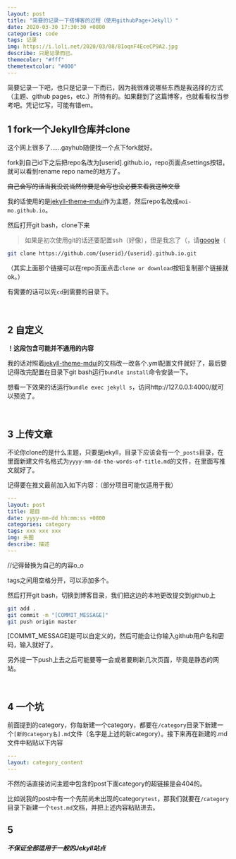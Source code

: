 ```yaml
---
layout: post
title: "简要的记录一下搭博客的过程（使用githubPage+Jekyll）"
date: 2020-03-30 17:30:30 +0800
categories: code
tags: 记录
img: https://i.loli.net/2020/03/08/8IoqnF4EceCP9A2.jpg
describe: 只是记录而已。
themecolor: "#fff"
themetextcolor: "#000"
---
```


简要记录一下吧，也只是记录一下而已，因为我很难说哪些东西是我选择的方式（主题、github pages，etc.）所特有的。如果翻到了这篇博客，也就看看权当参考吧。凭记忆写，可能有错em。

## 1 fork一个Jekyll仓库并clone

这个网上很多了……gayhub随便找一个点下fork就好。

fork到自己id下之后把repo名改为[userid].github.io，repo页面点settings按钮，就可以看到rename repo name的地方了。

~~自己会写的话当我没说当然你要是会写也没必要来看我这种文章~~

我的话使用的是[jekyll-theme-mdui](https://github.com/KeJunMao/jekyll-theme-mdui)作为主题，然后repo名改成````moi-mo.github.io````。

然后打开git bash，clone下来

> 如果是初次使用git的话还要配置ssh（好像），但是我忘了（，请[google](https://google.com)（

````bash
git clone https://github.com/{userid}/{userid}.github.io.git
````

（其实上面那个链接可以在repo页面点击````clone or download````按钮复制那个链接就ok。）

有需要的话可以先````cd````到需要的目录下。

<br>

## 2 自定义

**！这段包含可能并不通用的内容**

我的话对照着[jekyll-theme-mdui](https://github.com/KeJunMao/jekyll-theme-mdui)的文档改一改各个.yml配置文件就好了，最后要记得改完配置在目录下git bash运行````bundle install````命令安装一下。

想看一下效果的话运行````bundle exec jekyll s````，访问http://127.0.0.1:4000/就可以预览了。

<br>

## 3 上传文章

不论你clone的是什么主题，只要是jekyll，目录下应该会有一个`````_posts`````目录，在里面新建文件名格式为````yyyy-mm-dd-the-words-of-title.md````的文件，在里面写推文就好了。

记得要在推文最前加入如下内容：（部分项目可能仅适用于我）

````yaml
---
layout: post
title: 题目
date: yyyy-mm-dd hh:mm:ss +0800
categories: category
tags: xxx xxx xxx
img: 头图
describe: 描述
---
````

//记得替换为自己的内容o_o

tags之间用空格分开，可以添加多个。

然后打开git bash，切换到博客目录，我们把这边的本地更改提交到github上

````bash
git add .
git commit -m "[COMMIT_MESSAGE]"
git push origin master
````

[COMMIT_MESSAGE]是可以自定义的，然后可能会让你输入github用户名和密码，输入就好了。

另外提一下push上去之后可能要等一会或者要刷新几次页面，毕竟是静态的网站。

<br>

## 4 一个坑

前面提到的category，你每新建一个category，都要在````/category````目录下新建一个````[新的category名].md````文件（名字是上述的新category）。接下来再在新建的.md文件中粘贴以下内容

````yaml
---
layout: category_content
---
````

不然的话直接访问主题中包含的post下面category的超链接是会404的。

比如说我的post中有一个先前尚未出现的category````test````，那我们就要在````/category````目录下新建一个````test.md````文档，并把上述内容粘贴进去。



## 5

***不保证全部适用于一般的Jekyll站点***

